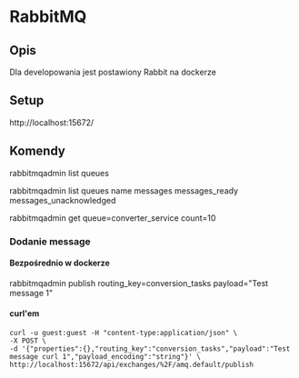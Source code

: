 # RabbitMQ

## Opis

Dla developowania jest postawiony Rabbit na dockerze

## Setup

http://localhost:15672/

## Komendy

rabbitmqadmin list queues

rabbitmqadmin list queues name messages messages_ready messages_unacknowledged

rabbitmqadmin get queue=converter_service count=10

### Dodanie message

#### Bezpośrednio w dockerze

rabbitmqadmin publish routing_key=conversion_tasks payload="Test message 1"

#### curl'em
```
curl -u guest:guest -H "content-type:application/json" \
-X POST \
-d '{"properties":{},"routing_key":"conversion_tasks","payload":"Test message curl 1","payload_encoding":"string"}' \
http://localhost:15672/api/exchanges/%2F/amq.default/publish
```

